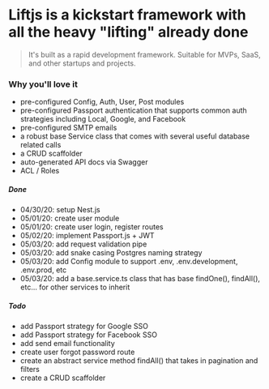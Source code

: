 # Liftjs is a kickstart framework with all the heavy "lifting" already done
> It's built as a rapid development framework.
> Suitable for MVPs, SaaS, and other startups and projects.

### Why you'll love it
- pre-configured Config, Auth, User, Post modules
- pre-configured Passport authentication that supports common auth strategies including Local, Google, and Facebook
- pre-configured SMTP emails 
- a robust base Service class that comes with several useful database related calls
- a CRUD scaffolder
- auto-generated API docs via Swagger
- ACL / Roles 

##### Done
- 04/30/20: setup Nest.js
- 05/01/20: create user module
- 05/01/20: create user login, register routes
- 05/02/20: implement Passport.js + JWT
- 05/03/20: add request validation pipe
- 05/03/20: add snake casing Postgres naming strategy
- 05/03/20: add Config module to support .env, .env.development, .env.prod, etc
- 05/03/20: add a base.service.ts class that has base findOne(), findAll(), etc... for other services to inherit

##### Todo
- add Passport strategy for Google SSO
- add Passport strategy for Facebook SSO
- add send email functionality
- create user forgot password route
- create an abstract service method findAll() that takes in pagination and filters
- create a CRUD scaffolder
